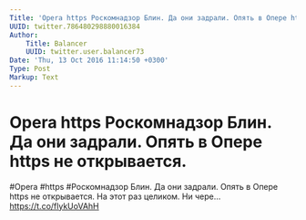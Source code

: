 ```yaml
---
Title: 'Opera https Роскомнадзор Блин. Да они задрали. Опять в Опере https не открывается.'
UUID: twitter.786480298880016384
Author:
    Title: Balancer
    UUID: twitter.user.balancer73
Date: 'Thu, 13 Oct 2016 11:14:50 +0300'
Type: Post
Markup: Text
---
```


# Opera https Роскомнадзор Блин. Да они задрали. Опять в Опере https не открывается.

#Opera #https #Роскомнадзор Блин. Да они задрали. Опять в
Опере https не открывается. На этот раз целиком. Ни чере…
https://t.co/flykUoVAhH